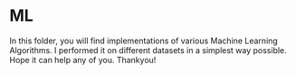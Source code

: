 # ML
In this folder, you will find implementations of various Machine Learning Algorithms. I performed it on different datasets in a simplest way possible. Hope it can help any of you. 
Thankyou!
